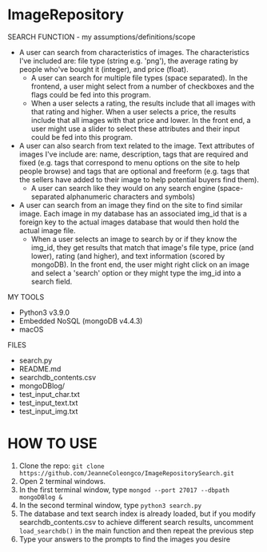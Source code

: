 # ImageRepository

SEARCH FUNCTION - my assumptions/definitions/scope
* A user can search from characteristics of images. The characteristics I've included are: file type (string e.g. 'png'), the average rating by people who've bought it (integer), and price (float).
  * A user can search for multiple file types (space separated). In the frontend, a user might select from a number of checkboxes and the flags could be fed into this program.
  * When a user selects a rating, the results include that all images with that rating and higher. When a user selects a price, the results include that all images with that price and lower. In the front end, a user might use a slider to select these attributes and their input could be fed into this program.
* A user can also search from text related to the image. Text attributes of images I've include are: name, description, tags that are required and fixed (e.g. tags that correspond to menu options on the site to help people browse) and tags that are optional and freeform (e.g. tags that the sellers have added to their image to help potential buyers find them). 
  * A user can search like they would on any search engine (space-separated alphanumeric characters and symbols) 
* A user can search from an image they find on the site to find similar image. Each image in my database has an associated img_id that is a foreign key to the actual images database that would then hold the actual image file.
  * When a user selects an image to search by or if they know the img_id, they get results that match that image's file type, price (and lower), rating (and higher), and text information (scored by mongoDB). In the front end, the user might right click on an image and select a 'search' option or they might type the img_id into a search field.

MY TOOLS
* Python3 v3.9.0
* Embedded NoSQL (mongoDB v4.4.3)
* macOS

FILES
* search.py
* README.md
* searchdb_contents.csv
* mongoDBlog/
* test_input_char.txt
* test_input_text.txt
* test_input_img.txt

# HOW TO USE
1. Clone the repo: `git clone https://github.com/JeanneColeongco/ImageRepositorySearch.git`
2. Open 2 terminal windows.
3. In the first terminal window, type `mongod --port 27017 --dbpath mongoDBlog &`
4. In the second terminal window, type `python3 search.py`
5. The database and text search index is already loaded, but if you modify searchdb_contents.csv to achieve different search results, uncomment `load_searchdb()` in the main function and then repeat the previous step
6. Type your answers to the prompts to find the images you desire
